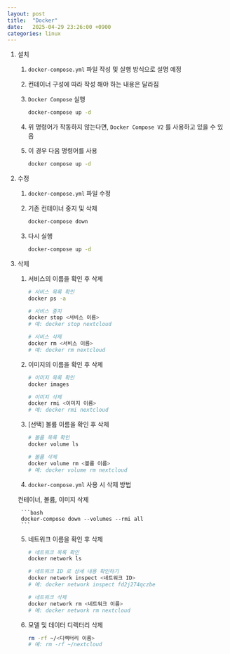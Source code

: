 ```yaml
---
layout: post
title:  "Docker"
date:   2025-04-29 23:26:00 +0900
categories: linux
---
```

1. 설치

	1. `docker-compose.yml` 파일 작성 및 실행 방식으로 설명 예정

	2. 컨테이너 구성에 따라 작성 해야 하는 내용은 달라짐

	3. `Docker Compose` 실행

		```bash
		docker-compose up -d
		```

	4. 위 명령어가 작동하지 않는다면, `Docker Compose V2` 를 사용하고 있을 수 있음

	5. 이 경우 다음 명령어를 사용

		```bash
		docker compose up -d
		```

2. 수정

	1. `docker-compose.yml` 파일 수정

	2. 기존 컨테이너 중지 및 삭제

		```bash
		docker-compose down
		```

	3. 다시 실행

		```bash
		docker-compose up -d
		```

3. 삭제

	1. 서비스의 이름을 확인 후 삭제

		```bash
		# 서비스 목록 확인
		docker ps -a

		# 서비스 중지
		docker stop <서비스 이름>
		# 예: docker stop nextcloud

		# 서비스 삭제
		docker rm <서비스 이름>
		# 예: docker rm nextcloud
		```

	2. 이미지의 이름을 확인 후 삭제

		```bash
		# 이미지 목록 확인
		docker images

		# 이미지 삭제
		docker rmi <이미지 이름>
		# 예: docker rmi nextcloud
		```

	3. [선택] 볼륨 이름을 확인 후 삭제

		```bash
		# 볼륨 목록 확인
		docker volume ls

		# 볼륨 삭제
		docker volume rm <볼륨 이름>
		# 예: docker volume rm nextcloud
		```

	4. `docker-compose.yml` 사용 시 삭제 방법

	컨테이너, 볼륨, 이미지 삭제

		```bash
		docker-compose down --volumes --rmi all
		```

	5. 네트워크 이름을 확인 후 삭제

		```bash
		# 네트워크 목록 확인
		docker network ls

		# 네트워크 ID 로 상세 내용 확인하기
		docker network inspect <네트워크 ID>
		# 예: docker network inspect fd2j274qczbe

		# 네트워크 삭제
		docker network rm <네트워크 이름>
		# 예: docker network rm nextcloud
		```

	6. 모델 및 데이터 디렉터리 삭제

		```bash
		rm -rf ~/<디렉터리 이름>
		# 예: rm -rf ~/nextcloud
		```